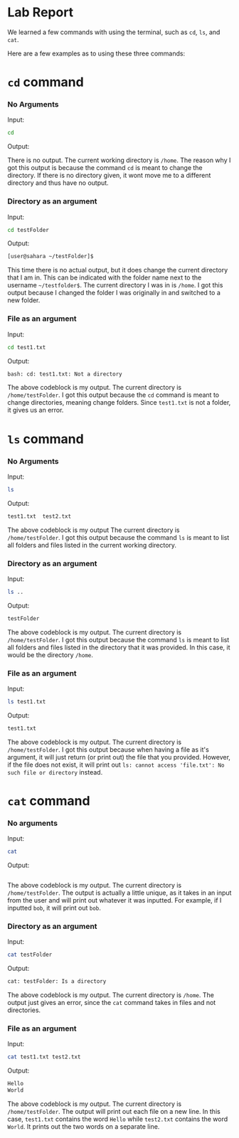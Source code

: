 
# Lab Report
We learned a few commands with using the terminal, such as `cd`, `ls`, and `cat`.

Here are a few examples as to using these three commands:

# `cd` command
### No Arguments
Input:
```bash
cd
```

Output:

There is no output. The current working directory is `/home`. The reason why I got this output is because the command `cd` is meant to change the directory. If there is no directory given, it wont move me to a different directory and thus have no output.

### Directory as an argument

Input:
```bash
cd testFolder
```

Output:

```bash
[user@sahara ~/testFolder]$
```

This time there is no actual output, but it does change the current directory that I am in. This can be indicated with the folder name next to the username `~/testfolder$`. 
The current directory I was in is `/home`. 
I got this output because I changed the folder I was originally in and switched to a new folder.

### File as an argument

Input:
```bash
cd test1.txt
```

Output:
```bash
bash: cd: test1.txt: Not a directory
```

The above codeblock is my output. The current directory is `/home/testFolder`. I got this output because the `cd` command is meant to change directories, meaning change folders.
Since `test1.txt` is not a folder, it gives us an error.

# `ls` command

### No Arguments
Input:
```bash
ls
```

Output:
```bash
test1.txt  test2.txt
```
The above codeblock is my output The current directory is `/home/testFolder`. 
I got this output because the command `ls` is meant to list all folders and files listed in the current working directory.

### Directory as an argument
Input:
```bash
ls ..
```

Output:
```bash
testFolder
```
The above codeblock is my output. The current directory is `/home/testFolder`. 
I got this output because the command `ls` is meant to list all folders and files listed in the directory that it was provided. In this case, it would be the directory `/home`.

### File as an argument
Input:
```bash
ls test1.txt
```

Output:
```bash
test1.txt
```

The above codeblock is my output. The current directory is `/home/testFolder`. 
I got this output because when having a file as it's argument, it will just return (or print out) the file that you provided.
However, if the file does not exist, it will print out `ls: cannot access 'file.txt': No such file or directory` instead.

# `cat` command
### No arguments
Input:
```bash
cat
```

Output:
```bash

```
The above codeblock is my output. The current directory is `/home/testFolder`. 
The output is actually a little unique, as it takes in an input from the user and will print out whatever it was inputted. For example, if I inputted `bob`, it will print out `bob`.

### Directory as an argument
Input:
```bash
cat testFolder
```

Output:
```bash
cat: testFolder: Is a directory
```

The above codeblock is my output. The current directory is `/home`. 
The output just gives an error, since the `cat` command takes in files and not directories.

### File as an argument
Input:
```bash
cat test1.txt test2.txt
```

Output:
```bash
Hello
World
```

The above codeblock is my output. The current directory is `/home/testFolder`. 
The output will print out each file on a new line. In this case, `test1.txt` contains the word `Hello` while `test2.txt` contains the word `World`. It prints out the two words on a separate line.
